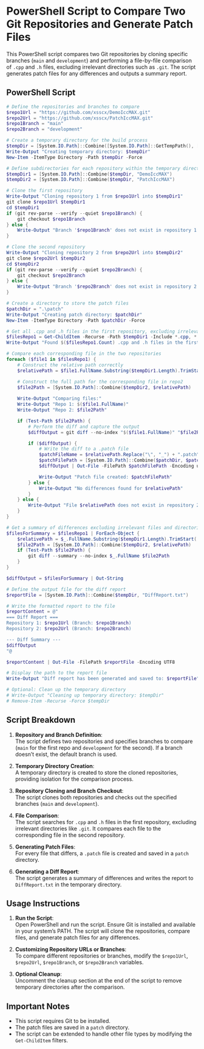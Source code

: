 
# PowerShell Script to Compare Two Git Repositories and Generate Patch Files

This PowerShell script compares two Git repositories by cloning specific branches (`main` and `development`) and performing a file-by-file comparison of `.cpp` and `.h` files, excluding irrelevant directories such as `.git`. The script generates patch files for any differences and outputs a summary report.

## PowerShell Script

```powershell
# Define the repositories and branches to compare
$repo1Url = "https://github.com/xsscx/DemoIccMAX.git"
$repo2Url = "https://github.com/xsscx/PatchIccMAX.git"
$repo1Branch = "main"
$repo2Branch = "development"

# Create a temporary directory for the build process
$tempDir = [System.IO.Path]::Combine([System.IO.Path]::GetTempPath(), [System.IO.Path]::GetRandomFileName())
Write-Output "Creating temporary directory: $tempDir"
New-Item -ItemType Directory -Path $tempDir -Force

# Define subdirectories for each repository within the temporary directory
$tempDir1 = [System.IO.Path]::Combine($tempDir, "DemoIccMAX")
$tempDir2 = [System.IO.Path]::Combine($tempDir, "PatchIccMAX")

# Clone the first repository
Write-Output "Cloning repository 1 from $repo1Url into $tempDir1"
git clone $repo1Url $tempDir1
cd $tempDir1
if (git rev-parse --verify --quiet $repo1Branch) {
    git checkout $repo1Branch
} else {
    Write-Output "Branch '$repo1Branch' does not exist in repository 1. Using the default branch."
}

# Clone the second repository
Write-Output "Cloning repository 2 from $repo2Url into $tempDir2"
git clone $repo2Url $tempDir2
cd $tempDir2
if (git rev-parse --verify --quiet $repo2Branch) {
    git checkout $repo2Branch
} else {
    Write-Output "Branch '$repo2Branch' does not exist in repository 2. Using the default branch."
}

# Create a directory to store the patch files
$patchDir = ".\patch"
Write-Output "Creating patch directory: $patchDir"
New-Item -ItemType Directory -Path $patchDir -Force

# Get all .cpp and .h files in the first repository, excluding irrelevant directories
$filesRepo1 = Get-ChildItem -Recurse -Path $tempDir1 -Include *.cpp, *.h | Where-Object { $_.FullName -notmatch '\\.git\\' }
Write-Output "Found $($filesRepo1.Count) .cpp and .h files in the first repository"

# Compare each corresponding file in the two repositories
foreach ($file1 in $filesRepo1) {
    # Construct the relative path correctly
    $relativePath = $file1.FullName.Substring($tempDir1.Length).TrimStart('\')

    # Construct the full path for the corresponding file in repo2
    $file2Path = [System.IO.Path]::Combine($tempDir2, $relativePath)
    
    Write-Output "Comparing files:"
    Write-Output "Repo 1: $($file1.FullName)"
    Write-Output "Repo 2: $file2Path"

    if (Test-Path $file2Path) {
        # Perform the diff and capture the output
        $diffOutput = git diff --no-index "$($file1.FullName)" "$file2Path"

        if ($diffOutput) {
            # Write the diff to a .patch file
            $patchFileName = $relativePath.Replace("\", "_") + ".patch"
            $patchFilePath = [System.IO.Path]::Combine($patchDir, $patchFileName)
            $diffOutput | Out-File -FilePath $patchFilePath -Encoding utf8

            Write-Output "Patch file created: $patchFilePath"
        } else {
            Write-Output "No differences found for $relativePath"
        }
    } else {
        Write-Output "File $relativePath does not exist in repository 2"
    }
}

# Get a summary of differences excluding irrelevant files and directories
$filesForSummary = $filesRepo1 | ForEach-Object { 
    $relativePath = $_.FullName.Substring($tempDir1.Length).TrimStart('\')
    $file2Path = [System.IO.Path]::Combine($tempDir2, $relativePath)
    if (Test-Path $file2Path) { 
        git diff --summary --no-index $_.FullName $file2Path 
    }
}

$diffOutput = $filesForSummary | Out-String

# Define the output file for the diff report
$reportFile = [System.IO.Path]::Combine($tempDir, "DiffReport.txt")

# Write the formatted report to the file
$reportContent = @"
=== Diff Report ===
Repository 1: $repo1Url (Branch: $repo1Branch)
Repository 2: $repo2Url (Branch: $repo2Branch)

--- Diff Summary ---
$diffOutput
"@

$reportContent | Out-File -FilePath $reportFile -Encoding UTF8

# Display the path to the report file
Write-Output "Diff report has been generated and saved to: $reportFile"

# Optional: Clean up the temporary directory
# Write-Output "Cleaning up temporary directory: $tempDir"
# Remove-Item -Recurse -Force $tempDir
```

## Script Breakdown

1. **Repository and Branch Definition**:  
   The script defines two repositories and specifies branches to compare (`main` for the first repo and `development` for the second). If a branch doesn’t exist, the default branch is used.

2. **Temporary Directory Creation**:  
   A temporary directory is created to store the cloned repositories, providing isolation for the comparison process.

3. **Repository Cloning and Branch Checkout**:  
   The script clones both repositories and checks out the specified branches (`main` and `development`).

4. **File Comparison**:  
   The script searches for `.cpp` and `.h` files in the first repository, excluding irrelevant directories like `.git`. It compares each file to the corresponding file in the second repository.

5. **Generating Patch Files**:  
   For every file that differs, a `.patch` file is created and saved in a `patch` directory.

6. **Generating a Diff Report**:  
   The script generates a summary of differences and writes the report to `DiffReport.txt` in the temporary directory.

## Usage Instructions

1. **Run the Script**:  
   Open PowerShell and run the script. Ensure Git is installed and available in your system’s PATH. The script will clone the repositories, compare files, and generate patch files for any differences.

2. **Customizing Repository URLs or Branches**:  
   To compare different repositories or branches, modify the `$repo1Url`, `$repo2Url`, `$repo1Branch`, or `$repo2Branch` variables.

3. **Optional Cleanup**:  
   Uncomment the cleanup section at the end of the script to remove temporary directories after the comparison.

## Important Notes

- This script requires Git to be installed.
- The patch files are saved in a `patch` directory.
- The script can be extended to handle other file types by modifying the `Get-ChildItem` filters.
